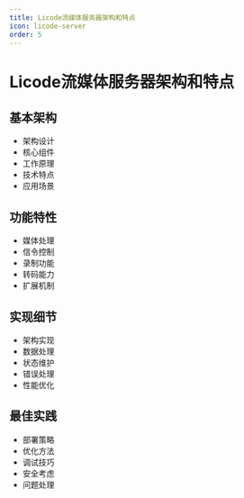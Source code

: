 ```yaml
---
title: Licode流媒体服务器架构和特点
icon: licode-server
order: 5
---
```


# Licode流媒体服务器架构和特点

## 基本架构
- 架构设计
- 核心组件
- 工作原理
- 技术特点
- 应用场景

## 功能特性
- 媒体处理
- 信令控制
- 录制功能
- 转码能力
- 扩展机制

## 实现细节
- 架构实现
- 数据处理
- 状态维护
- 错误处理
- 性能优化

## 最佳实践
- 部署策略
- 优化方法
- 调试技巧
- 安全考虑
- 问题处理
